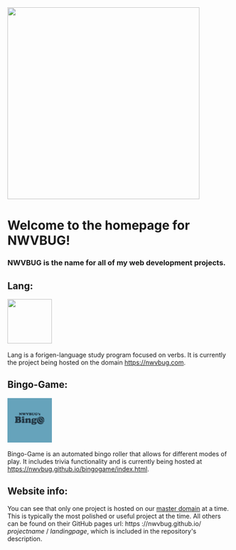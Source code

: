 <img src="https://github.com/nwvbug/Lang/blob/main/nwvbugpurple.png" width="432" height="432">

# Welcome to the homepage for NWVBUG!

### NWVBUG is the name for all of my web development projects. 



## Lang: 

<img src="https://github.com/nwvbug/Lang/blob/main/circular%20lang%20icon.png" width="100" height="100">

Lang is a forigen-language study program focused on verbs. It is currently the project being hosted on the domain https://nwvbug.com.


## Bingo-Game:


<img src="https://github.com/nwvbug/nwvbug-logos/blob/main/NWVBUG's%20Bingo%20Logos/BingoLogo.png" width="100" height="100">

Bingo-Game is an automated bingo roller that allows for different modes of play. It includes trivia functionality and is currently being hosted at https://nwvbug.github.io/bingogame/index.html.

## Website info:

You can see that only one project is hosted on our [master domain](https://nwvbug.com) at a time. This is typically the most polished or useful project at the time. All others can be found on their GitHub pages url: https ://nwvbug.github.io/ *projectname* / *landingpage*, which is included in the repository's description. 

